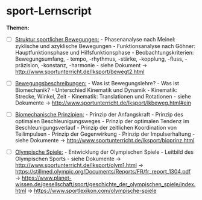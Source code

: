 # sport-Lernscript
<b>Themen:</b> 
- [ ] <u>Struktur sportlicher Bewegungen:</u>
        - Phasenanalyse nach Meinel: zyklische und azyklische Bewegungen
        - Funktionsanalyse nach Göhner: Hauptfunktionsphase und Hilfsfunktionsphase
        - Beobachtungskriterien: Bewegungsumfang, - tempo, -rhythmus, -stärke, -kopplung, -fluss, -präzision, -konstanz, -harmonie
            - siehe Dokument
            → http://www.sportunterricht.de/lksport/bewegt2.html

- [ ] <u>Bewegungsbeschreibungen:</u>
        - Was ist Bewegungslehre?
        - Was ist Biomechanik?
        - Unterschied Kinematik und Dynamik
        - Kinematik: Strecke, Winkel, Zeit
        - Kinematik: Translationen und Rotationen
            - siehe Dokumente
            → http://www.sportunterricht.de/lksport/lkbeweg.html#ein

- [ ] <u>Biomechanische Prinzipien:</u>
        - Prinzip der Anfangskraft
        - Prinzip des optimalen Beschleunigungsweges
        - Prinzip der optimalen Tendenz im Beschleunigungsverlauf
        - Prinzip der zeitlichen Koordination von Teilimpulsen
        - Prinzip der Gegenwirkung
        - Prinzip der Impulserhaltung
            - siehe Dokumente
            → http://www.sportunterricht.de/lksport/bioprinz.html

- [ ] <u>Olympische Spiele:</u>
        - Entwicklung der Olympischen Spiele
        - Leitbild des Olympischen Sports
            - siehe Dokumente
            → http://www.sportunterricht.de/lksport/olym1.html
            → https://stillmed.olympic.org/Documents/Reports/FR/fr_report_1304.pdf
            → https://www.planet-wissen.de/gesellschaft/sport/geschichte_der_olympischen_spiele/index.html
            → https://www.sportlexikon.com/olympische-spiele
